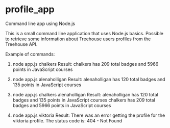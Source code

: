 # profile_app
Command line app using Node.js

This is a small command line application that uses Node.js basics. 
Possible to retrieve some information about Treehouse users profiles from the Treehouse API.

Example of commands:
1) node app.js chalkers
Result: 
chalkers has 209 total badges and 5966 points in JavaScript courses

2) node app.js alenaholligan
Result: 
alenaholligan has 120 total badges and 135 points in JavaScript courses

3) node app.js chalkers alenaholligan
Result:
alenaholligan has 120 total badges and 135 points in JavaScript courses
chalkers has 209 total badges and 5966 points in JavaScript courses

4) node app.js viktoria
Result:
There was an error getting the profile for the viktoria profile. The status code is: 404 - Not Found


